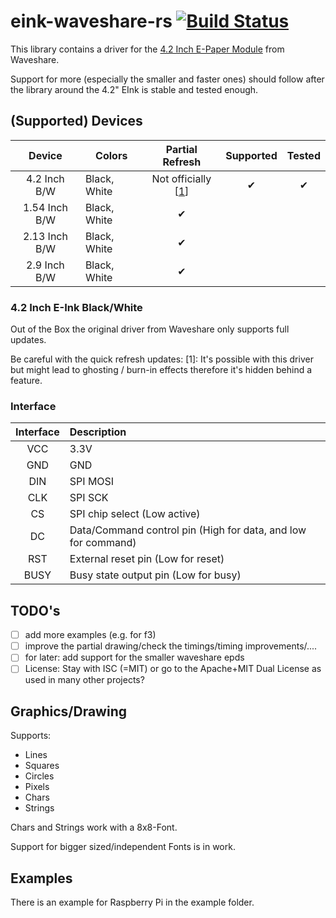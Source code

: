 # eink-waveshare-rs [![Build Status](https://travis-ci.com/Caemor/eink-waveshare-rs.svg?branch=master)](https://travis-ci.com/Caemor/eink-waveshare-rs)

This library contains a driver for the [4.2 Inch E-Paper Module](https://www.waveshare.com/wiki/4.2inch_e-Paper_Module) from Waveshare.

Support for more (especially the smaller and faster ones) should follow after the library around the 4.2" EInk is stable and tested enough.

## (Supported) Devices

| Device | Colors | Partial Refresh | Supported | Tested |
| :---: | --- | :---: | :---: | :---: |
| 4.2 Inch B/W | Black, White | Not officially [[1](#42-inch-e-ink-blackwhite)] | ✔ | ✔ |
| 1.54 Inch B/W | Black, White | ✔ |  |  |
| 2.13 Inch B/W | Black, White | ✔ |  |  |
| 2.9 Inch B/W | Black, White | ✔ |  |  |


### 4.2 Inch E-Ink Black/White

Out of the Box the original driver from Waveshare only supports full updates. 

Be careful with the quick refresh updates:
[1]: It's possible with this driver but might lead to ghosting / burn-in effects therefore it's hidden behind a feature.

### Interface

| Interface | Description |
| :---: |  :--- |
| VCC 	|   3.3V |
| GND   | 	GND |
| DIN   | 	SPI MOSI |
| CLK   | 	SPI SCK |
| CS    | 	SPI chip select (Low active) |
| DC    | 	Data/Command control pin (High for data, and low for command) |
| RST   | 	External reset pin (Low for reset) |
| BUSY  | 	Busy state output pin (Low for busy)  |

## TODO's

- [ ] add more examples (e.g. for f3)
- [ ] improve the partial drawing/check the timings/timing improvements/....
- [ ] for later: add support for the smaller waveshare epds
- [ ] License: Stay with ISC (=MIT) or go to the Apache+MIT Dual License as used in many other projects?

## Graphics/Drawing

Supports:
- Lines
- Squares
- Circles
- Pixels
- Chars
- Strings

Chars and Strings work with a 8x8-Font.

Support for bigger sized/independent Fonts is in work.

## Examples

There is an example for Raspberry Pi in the example folder.




